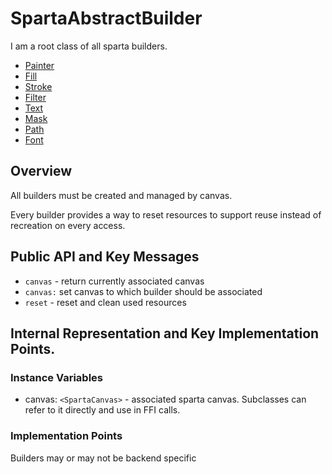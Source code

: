 # SpartaAbstractBuilder
I am a root class of all sparta builders.

- [Painter](../SpartaAbstractPainter.class/README.md)
 - [Fill](../SpartaFillPainter.class/README.md)
 - [Stroke](../SpartaStrokePainter.class/README.md)
 - [Filter](../SpartaFilterPainter.class/README.md)
 - [Text](../SpartaTextPainter.class/README.md)
 - [Mask](../SpartaMaskPainter.class/README.md)
- [Path](../TSpartaPathBuilder.trait/README.md)
- [Font](../SpartaFontBuilder.class/README.md)

## Overview
All builders must be created and managed by canvas.

Every builder provides a way to reset resources to support reuse instead of recreation on every access.

## Public API and Key Messages

- `canvas` - return currently associated canvas 
- `canvas:` set canvas to which builder should be associated
- `reset` - reset and clean used resources

## Internal Representation and Key Implementation Points.

### Instance Variables
 - canvas: `<SpartaCanvas>` - associated sparta canvas. Subclasses can refer to it directly and use in FFI calls.

### Implementation Points

Builders may or may not be backend specific
